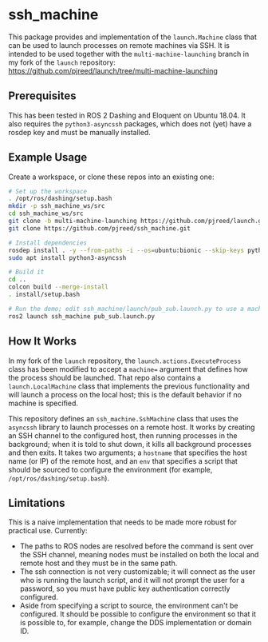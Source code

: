 ssh_machine
===========

This package provides and implementation of the `launch.Machine` class that
can be used to launch processes on remote machines via SSH.  It is intended
to be used together with the `multi-machine-launching` branch in my fork of
the `launch` repository:
https://github.com/pjreed/launch/tree/multi-machine-launching

Prerequisites
-------------

This has been tested in ROS 2 Dashing and Eloquent on Ubuntu 18.04.  It
also requires the `python3-asyncssh` packages, which does not (yet) have
a rosdep key and must be manually installed.

Example Usage
-------------

Create a workspace, or clone these repos into an existing one:

```bash
# Set up the workspace
. /opt/ros/dashing/setup.bash
mkdir -p ssh_machine_ws/src
cd ssh_machine_ws/src
git clone -b multi-machine-launching https://github.com/pjreed/launch.git
git clone https://github.com/pjreed/ssh_machine.git

# Install dependencies
rosdep install . -y --from-paths -i --os=ubuntu:bionic --skip-keys python3-asyncssh
sudo apt install python3-asyncssh

# Build it
cd ..
colcon build --merge-install
. install/setup.bash

# Run the demo; edit ssh_machine/launch/pub_sub.launch.py to use a machine you can access
ros2 launch ssh_machine pub_sub.launch.py
```

How It Works
------------

In my fork of the `launch` repository, the `launch.actions.ExecuteProcess` class
has been modified to accept a `machine=` argument that defines how the process
should be launched.  That repo also contains a `launch.LocalMachine` class that
implements the previous functionality and will launch a process on the local host;
this is the default behavior if no machine is specified.

This repository defines an `ssh_machine.SshMachine` class that uses the `asyncssh`
library to launch processes on a remote host.  It works by creating an SSH channel
to the configured host, then running processes in the background; when it is
told to shut down, it kills all background processes and then exits.  It takes
two arguments; a `hostname` that specifies the host name (or IP) of the remote
host, and an `env` that specifies a script that should be sourced to configure
the environment (for example, `/opt/ros/dashing/setup.bash`).

Limitations
-----------

This is a naive implementation that needs to be made more robust for practical use.
Currently:

- The paths to ROS nodes are resolved before the command is sent over the SSH
  channel, meaning nodes must be installed on both the local and remote host and
  they must be in the same path.
- The ssh connection is not very customizable; it will connect as the user who
  is running the launch script, and it will not prompt the user for a password,
  so you must have public key authentication correctly configured.
- Aside from specifying a script to source, the environment can't be configured.
  It should be possible to configure the environment so that it is possible to,
  for example, change the DDS implementation or domain ID.
